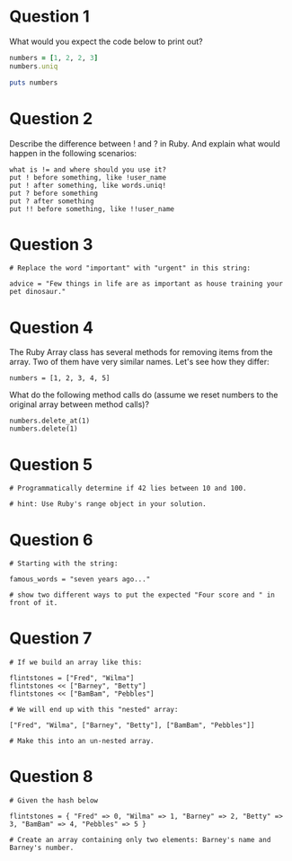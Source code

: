 
# Question 1

What would you expect the code below to print out?

```ruby
numbers = [1, 2, 2, 3]
numbers.uniq

puts numbers
```

# Question 2

Describe the difference between ! and ? in Ruby. And explain what would happen in the following scenarios:

```
what is != and where should you use it?
put ! before something, like !user_name
put ! after something, like words.uniq!
put ? before something
put ? after something
put !! before something, like !!user_name
```

# Question 3

```
# Replace the word "important" with "urgent" in this string:

advice = "Few things in life are as important as house training your pet dinosaur."
```

# Question 4

The Ruby Array class has several methods for removing items from the array. Two of them have very similar names. Let's see how they differ:

`numbers = [1, 2, 3, 4, 5]`

What do the following method calls do (assume we reset numbers to the original array between method calls)?

```
numbers.delete_at(1)
numbers.delete(1)
```

# Question 5

```
# Programmatically determine if 42 lies between 10 and 100.

# hint: Use Ruby's range object in your solution.
```

# Question 6

```
# Starting with the string:

famous_words = "seven years ago..."

# show two different ways to put the expected "Four score and " in front of it.
```

# Question 7

```
# If we build an array like this:

flintstones = ["Fred", "Wilma"]
flintstones << ["Barney", "Betty"]
flintstones << ["BamBam", "Pebbles"]

# We will end up with this "nested" array:

["Fred", "Wilma", ["Barney", "Betty"], ["BamBam", "Pebbles"]]

# Make this into an un-nested array.
```

# Question 8

```
# Given the hash below

flintstones = { "Fred" => 0, "Wilma" => 1, "Barney" => 2, "Betty" => 3, "BamBam" => 4, "Pebbles" => 5 }

# Create an array containing only two elements: Barney's name and Barney's number.
```
